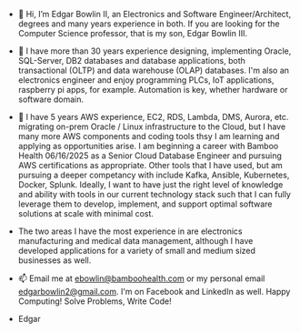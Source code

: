 - 👋 Hi, I’m Edgar Bowlin II, an Electronics and Software Engineer/Architect, degrees and many years experience in both. If you are looking for the Computer Science professor, that is my son, Edgar Bowlin III.

- 👀 I have more than 30 years experience designing, implementing Oracle, SQL-Server, DB2 databases and database applications, both transactional (OLTP) and data warehouse (OLAP) databases. I'm also an electronics engineer and enjoy programming PLCs, IoT applications, raspberry pi apps, for example. Automation is key, whether hardware or software domain.

- 🌱 I have 5 years AWS experience, EC2, RDS, Lambda, DMS, Aurora, etc. migrating on-prem Oracle / Linux infrastructure to the Cloud, but I have many more AWS components and coding tools thsy I am learning and applying as opportunities arise. I am beginning a career with Bamboo Health 06/16/2025 as a Senior Cloud Database Engineer and pursuing AWS certifications as appropriate.  Other tools that I have used, but am pursuing a deeper competancy with include Kafka, Ansible, Kubernetes, Docker, Splunk. Ideally, I want to have just the right level of knowledge and ability with tools in our current technology stack such that I can fully leverage them to develop, implement, and support optimal software solutions at scale with minimal cost. 

- The two areas I have the most experience in are electronics manufacturing and medical data management, although I have developed applications for a variety of small and medium sized businesses as well. 

- 📫 Email me at ebowlin@bamboohealth.com or my personal email edgarbowlin2@gmail.com. I'm on Facebook and LinkedIn as well.  Happy Computing! Solve Problems, Write Code!

- Edgar

<!---
EdgarBowlin2/EdgarBowlin2 is a ✨ special ✨ repository because its `README.md` (this file) appears on your GitHub profile.
You can click the Preview link to take a look at your changes.
--->
